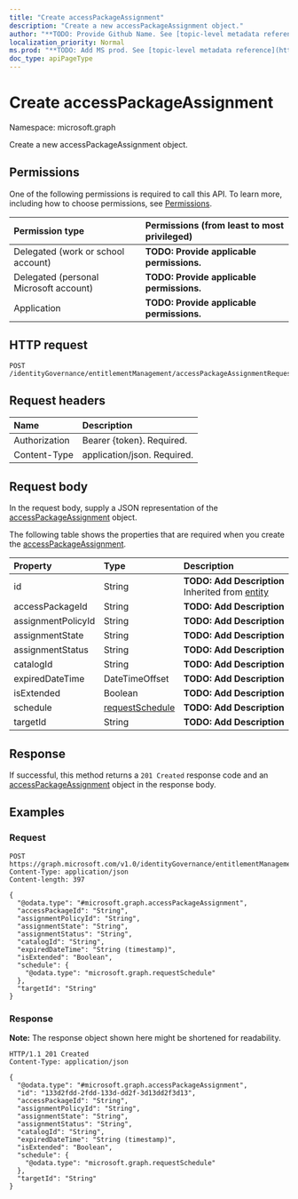 ```yaml
---
title: "Create accessPackageAssignment"
description: "Create a new accessPackageAssignment object."
author: "**TODO: Provide Github Name. See [topic-level metadata reference](https://msgo.azurewebsites.net/add/document/guidelines/metadata.html#topic-level-metadata)**"
localization_priority: Normal
ms.prod: "**TODO: Add MS prod. See [topic-level metadata reference](https://msgo.azurewebsites.net/add/document/guidelines/metadata.html#topic-level-metadata)**"
doc_type: apiPageType
---
```


# Create accessPackageAssignment
Namespace: microsoft.graph



Create a new accessPackageAssignment object.

## Permissions
One of the following permissions is required to call this API. To learn more, including how to choose permissions, see [Permissions](/graph/permissions-reference).

|Permission type|Permissions (from least to most privileged)|
|:---|:---|
|Delegated (work or school account)|**TODO: Provide applicable permissions.**|
|Delegated (personal Microsoft account)|**TODO: Provide applicable permissions.**|
|Application|**TODO: Provide applicable permissions.**|

## HTTP request

<!-- {
  "blockType": "ignored"
}
-->
``` http
POST /identityGovernance/entitlementManagement/accessPackageAssignmentRequests/{accessPackageAssignmentRequestId}/accessPackageAssignment
```

## Request headers
|Name|Description|
|:---|:---|
|Authorization|Bearer {token}. Required.|
|Content-Type|application/json. Required.|

## Request body
In the request body, supply a JSON representation of the [accessPackageAssignment](../resources/accesspackageassignment.md) object.

The following table shows the properties that are required when you create the [accessPackageAssignment](../resources/accesspackageassignment.md).

|Property|Type|Description|
|:---|:---|:---|
|id|String|**TODO: Add Description** Inherited from [entity](../resources/entity.md)|
|accessPackageId|String|**TODO: Add Description**|
|assignmentPolicyId|String|**TODO: Add Description**|
|assignmentState|String|**TODO: Add Description**|
|assignmentStatus|String|**TODO: Add Description**|
|catalogId|String|**TODO: Add Description**|
|expiredDateTime|DateTimeOffset|**TODO: Add Description**|
|isExtended|Boolean|**TODO: Add Description**|
|schedule|[requestSchedule](../resources/requestschedule.md)|**TODO: Add Description**|
|targetId|String|**TODO: Add Description**|



## Response

If successful, this method returns a `201 Created` response code and an [accessPackageAssignment](../resources/accesspackageassignment.md) object in the response body.

## Examples

### Request
<!-- {
  "blockType": "request",
  "name": "create_accesspackageassignment_from_"
}
-->
``` http
POST https://graph.microsoft.com/v1.0/identityGovernance/entitlementManagement/accessPackageAssignmentRequests/{accessPackageAssignmentRequestId}/accessPackageAssignment
Content-Type: application/json
Content-length: 397

{
  "@odata.type": "#microsoft.graph.accessPackageAssignment",
  "accessPackageId": "String",
  "assignmentPolicyId": "String",
  "assignmentState": "String",
  "assignmentStatus": "String",
  "catalogId": "String",
  "expiredDateTime": "String (timestamp)",
  "isExtended": "Boolean",
  "schedule": {
    "@odata.type": "microsoft.graph.requestSchedule"
  },
  "targetId": "String"
}
```


### Response
**Note:** The response object shown here might be shortened for readability.
<!-- {
  "blockType": "response",
  "truncated": true,
  "@odata.type": "microsoft.graph.accessPackageAssignment"
}
-->
``` http
HTTP/1.1 201 Created
Content-Type: application/json

{
  "@odata.type": "#microsoft.graph.accessPackageAssignment",
  "id": "133d2fdd-2fdd-133d-dd2f-3d13dd2f3d13",
  "accessPackageId": "String",
  "assignmentPolicyId": "String",
  "assignmentState": "String",
  "assignmentStatus": "String",
  "catalogId": "String",
  "expiredDateTime": "String (timestamp)",
  "isExtended": "Boolean",
  "schedule": {
    "@odata.type": "microsoft.graph.requestSchedule"
  },
  "targetId": "String"
}
```

